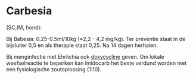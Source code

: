 # Carbesia

(SC,IM, hond):

Bij Babesia: 0.25-0.5ml/10kg (=2,2 - 4,2 mg/kg). Ter preventie staat in de bijsluiter 0,5 en als therapie staat 0,25. Na 14 dagen herhalen.

Bij menginfectie met Ehrlichia ook [doxycycline](/medicine/doxycycline) geven. Om lokale weefselreactie te beperken kan imidocarb het beste verdund worden met een fysiologische zoutoplossing (1:10).
